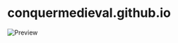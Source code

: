 # conquermedieval.github.io

![Preview](https://doc-0g-0c-docs.googleusercontent.com/docs/securesc/jan5nf2ea904vesjoq6nhnsu449v0ld5/5os9l6b71l336b34m31co9utf4bggqei/1536408000000/09040406449197267843/09040406449197267843/1Vxw1R9mt4YFEZ64AyyPvrwCsqMLvtcZp?e=download&nonce=6b6t08q2s7u96&user=09040406449197267843&hash=ok2k5tm6ssi65m7m3bil54dv2go7cujo "Preview!")
